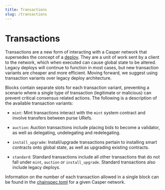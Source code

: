 ```yaml
---
title: Transactions
slug: /transactions
---
```


# Transactions

Transactions are a new form of interacting with a Casper network that supersedes the concept of a [deploy](./glossary/D.md#deploy). They are a unit of work sent by a client to the network, which when executed can cause global state to be altered. Legacy deploys will continue to function in most cases, but new transaction variants are cheaper and more efficient. Moving forward, we suggest using transaction variants over legacy deploy architecture.

Blocks contain separate slots for each transaction variant, preventing a scenario where a single type of transaction (legitimate or malicious) can prevent critical consensus related actions. The following is a description of the available transaction variants:

* `mint`: Mint transactions interact with the `mint` system contract and involve transfers between purse URefs.

* `auction`: Auction transactions include placing bids to become a validator, as well as delegating, undelegating and redelegating.

* `install_upgrade`: Install/upgrade transactions pertain to installing smart contracts onto global state, as well as upgrading existing contracts.

* `standard`: Standard transactions include all other transactions that do not fall under `mint`, `auction` or `install_upgrade`. Standard transactions also include legacy deploys.

Information on the number of each transaction allowed in a single block can be found in the [chainspec.toml](./glossary/C.md#chainspec) for a given Casper network.